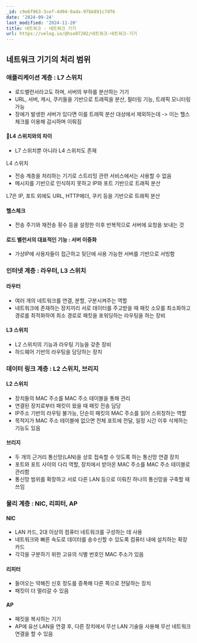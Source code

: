 ```yaml
---
_id: c9e6f963-3cef-4d94-9ada-97bb891c7df6
date: '2024-09-24'
last_modified: '2024-11-20'
title: 네트워크 - 네트워크 기기
url: https://velog.io/@hso07202/네트워크-네트워크-기기
---
```


## 네트워크 기기의 처리 범위

### 애플리케이션 계층 : L7 스위치
- 로드밸런서라고도 하며, 서버의 부하를 분산하는 기기
- URL, 서버, 캐시, 쿠키들을 기반으로 트래픽을 분산, 필터링 기능, 트래픽 모니터링 가능
- 장애가 발생한 서버가 있다면 이를 트래픽 분산 대상에서 제외하는데 
  -> 이는 헬스 체크를 이용해 감시하며 이뤄짐

#### 📕L4 스위치와의 차이
- L7 스위치뿐 아니라 L4 스위치도 존재

L4 스위치
  - 전송 계층을 처리하는 기기로 스트리밍 관련 서비스에서는 사용할 수 없음
  - 메시지를 기반으로 인식하지 못하고 IP와 포트 기반으로 트래픽 분산

L7은 IP, 포트 외에도 URL, HTTP헤더, 쿠키 등을 기반으로 트래픽 분산

#### 헬스체크
- 전송 주기와 재전송 횟수 등을 설정한 이후 반복적으로 서버에 요청을 보내는 것

#### 로드 밸런서의 대표적인 기능 : 서버 이중화
- 가상IP에 사용자들이 접근하고 뒷단에 사용 가능한 서버를 기반으로 서빙함

### 인터넷 계층 : 라우터, L3 스위치

#### 라우터
- 여러 개의 네트워크를 연결, 분할, 구분시켜주는 역할
- 네트워크에 존재하는 장치끼리 서로 데이터를 주고받을 때 패킷 소모를 최소화하고 경로를 최적화하여 최소 경로로 패킷을 포워딩하는 라우팅을 하는 장비

#### L3 스위치
- L2 스위치의 기능과 라우팅 기능을 갖춘 장비
- 하드웨어 기반의 라우팅을 담당하는 장치

### 데이터 링크 계층 : L2 스위치, 브리지

#### L2 스위치
- 장치들의 MAC 주소를 MAC 주소 테이블을 통해 관리
- 연결된 장치로부터 패킷이 왔을 때 패킷 전송 담당
- IP주소 기반의 라우팅 불가능, 단순히 패킷의 MAC 주소를 읽어 스위칭하는 역할
- 목적지가 MAC 주소 테이블에 없으면 전체 포트에 전달, 일정 시간 이후 삭제하는 기능도 있음

#### 브리지
- 두 개의  근거리 통신망(LAN)을 상호 접속할 수 잇도록 하는 통신망 연결 장치
- 포트와 포트 사이의 다리 역할, 장치에서 받아온 MAC 주소를 MAC 주소 테이블로 관리함
- 통신망 범위를 확장하고 서로 다른 LAN 등으로 이뤄진 하나의 통신망을 구축할 때 쓰임

### 물리 계층 : NIC, 리피터, AP

#### NIC
- LAN 카드, 2대 이상의 컴퓨터 네트워크를 구성하는 데 사용
- 네트워크와 빠른 속도로 데이터를 송수신할 수 있도록 컴퓨터 내에 설치하는 확장 카드
- 각각을 구분하기 위한 고유의 식별 번호인 MAC 주소가 있음

#### 리피터
- 들어오는 약해진 신호 정도를 증폭해 다른 쪽으로 전달하는 장치
- 패킷이 더 멀리갈 수 있음

#### AP
- 패킷을 복사하는 기기
- AP에 유선 LAN을 연결 후, 다른 장치에서 무선 LAN 기술을 사용해 무선 네트워크 연결을 할 수 있음